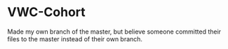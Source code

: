 # VWC-Cohort

Made my own branch of the master, but believe someone committed their files to the master instead of their own branch.  
